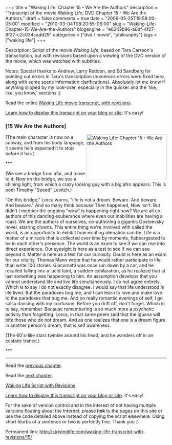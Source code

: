 +++
title = "Waking Life: Chapter 15 - We Are the Authors"
description = "Transcript of the movie Waking Life; DVD Chapter 15 - We Are the Authors."
draft = false
comments = true
date = "2006-05-25T19:58:00-05:00"
modified = "2010-03-04T08:20:55-06:00"
slug = "Waking-Life-Chapter-15-We-Are-the-Authors"
blogengine = "e6242b96-a6df-4f27-8f27-c2c034cadd29"
categories = ["dvd / movie", "philosophy"]
tags = ["waking life"]
+++

<div class="WPArticleInfo">
<p>
Description: Script of the movie <em>Waking Life</em>, based on Tara Carreon&#39;s transcription, but with revisions based upon a viewing of the DVD version of the movie, which was watched with subtitles. 
</p>
<p>
Notes: Special thanks to Andrew, Larry Redden, and Ed Sandberg for pointing out errors in Tara&#39;s transcription (numerous errors were fixed here, along with some scene information clarifications). Absolutely let me know if anything slipped by my look-over, especially in the quicker and the &#39;like, like, you know,&#39; sections ;) 
</p>
<p>
Read the entire <a href="https://wakinglifemovie.net/">Waking Life movie transcript, with revisions</a>. 
</p>
<p>
<a href="/words/post/Display-parts-of-the-Waking-Life-Transcript-on-your-site.aspx">Learn how to display this transcript on your blog or site</a>. It&#39;s easy! 
</p>
</div>
<h3 class="waking_life_chapter">[<a id="fifteen" name="fifteen" title="fifteen"></a>15 We Are the Authors] </h3>
<p>
<a href="http://strivinglife.com/files/images/WakingLife/WakingLife_15_1.jpg" onclick="window.open(this.href);return false;"><img src="http://strivinglife.com/files/images/WakingLife/WakingLife_15_1_t.jpg" alt="Waking Life: Chapter 15 - We Are the Authors" width="250" height="140" align="right" /></a>(The main character is now on a subway, and from his body language, it seems he&#39;s expected it to stop before it has.) 
</p>
<p>
*** 
</p>
<p>
(We see a bridge from afar, and move to it. Now on the bridge, we see a shining light, from which a crazy looking guy with a big afro appears. This is poet Timothy &quot;Speed&quot; Levitch.) 
</p>
<p>
&quot;On this bridge,&quot; Lorca warns, &quot;life is not a dream. Beware. And beware. And beware.&quot; And so many think because Then happened, Now isn&#39;t. But didn&#39;t I mention the ongoing &quot;wow&quot; is happening right now? We are all co-authors of this dancing exuberance where even our inabilities are having a roast. We are the authors of ourselves, co-authoring a gigantic Dostoevsky novel, starring clowns. This entire thing we&#39;re involved with called the world, is an opportunity to exhibit how exciting alienation can be. Life is a matter of a miracle that is collected over time by moments, flabbergasted to be in each other&#39;s presence. The world is an exam to see if we can rise into direct experience. Our eyesight is here as a test to see if we can see beyond it. Matter is here as a test for our curiosity. Doubt is here as an exam for our vitality. Thomas Mann wrote that he would rather participate in life than write 100 stories. Giacometti was once run down by a car, and he recalled falling into a lucid faint, a sudden exhilaration, as he realized that at last something was happening to him. An assumption develops that you cannot understand life and live life simultaneously. I do not agree entirely. Which is to say I do not exactly disagree. I would say that life understood <em>is</em> life lived. But the paradoxes bug me, and I can learn to love and make love to the paradoxes that bug me. And on really romantic evenings of self, I go salsa dancing with my confusion. Before you drift off, don&#39;t forget. Which is to say, remember. Because remembering is so much more a psychotic activity than forgetting. Lorca, in that same poem said that the iguana will bite those who do not dream. And as one realizes that one is a dream figure in another person&#39;s dream, that is self awareness. 
</p>
<p>
(The 60&#39;s-like stars twinkle around his head, and he wanders off in an ecstatic trance.) 
</p>
<p>
*** 
</p>
<hr />
<p>
Read the <a href="/waking-life-transcript-with-revisions/14/">previous chapter</a>. 
</p>
<p>
Read the <a href="/waking-life-transcript-with-revisions/16/">next chapter</a>. 
</p>
<p>
<a href="https://wakinglifemovie.net/">Waking Life Script with Revisions</a> 
</p>
<div class="tip">
<p>
<a href="/words/post/Display-parts-of-the-Waking-Life-Transcript-on-your-site.aspx">Learn how to display this transcript on your blog or site</a>. It&#39;s easy! 
</p>
<p>
For the sake of version control and in the interest of not having multiple versions floating about the Internet, please <strong>link</strong> to the pages on this site or use the code detailed above instead of copying the script elsewhere. Using short blurbs of a sentence or two is perfectly fine. Thank you :) 
</p>
<p>
Permanent link: <a href="/waking-life-transcript-with-revisions/15/">http://strivinglife.com/waking-life-transcript-with-revisions/15/</a> 
</p>
</div>

